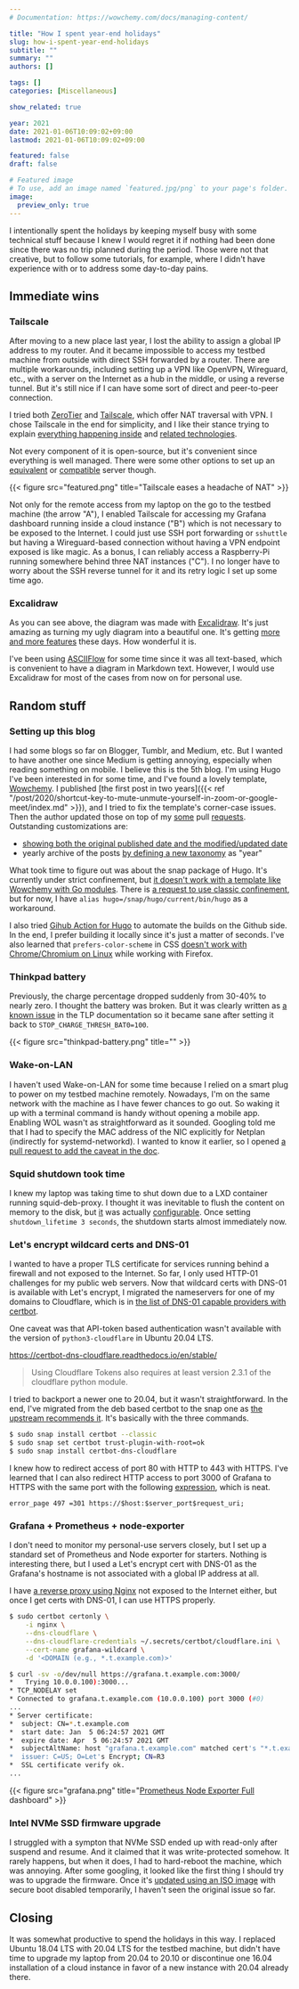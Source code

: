 ```yaml
---
# Documentation: https://wowchemy.com/docs/managing-content/

title: "How I spent year-end holidays"
slug: how-i-spent-year-end-holidays
subtitle: ""
summary: ""
authors: []

tags: []
categories: [Miscellaneous]

show_related: true

year: 2021
date: 2021-01-06T10:09:02+09:00
lastmod: 2021-01-06T10:09:02+09:00

featured: false
draft: false

# Featured image
# To use, add an image named `featured.jpg/png` to your page's folder.
image:
  preview_only: true
---
```


I intentionally spent the holidays by keeping myself busy with some technical stuff because I knew I would regret it if nothing had been done since there was no trip planned during the period. Those were not that creative, but to follow some tutorials, for example, where I didn't have experience with or to address some day-to-day pains.

## Immediate wins

### Tailscale

After moving to a new place last year, I lost the ability to assign a global IP address to my router. And it became impossible to access my testbed machine from outside with direct SSH forwarded by a router. There are multiple workarounds, including setting up a VPN like OpenVPN, Wireguard, etc., with a server on the Internet as a hub in the middle, or using a reverse tunnel. But it's still nice if I can have some sort of direct and peer-to-peer connection.

I tried both [ZeroTier](https://www.zerotier.com/) and [Tailscale](https://tailscale.com/), which offer NAT traversal with VPN. I chose Tailscale in the end for simplicity, and I like their stance trying to explain [everything happening inside](https://tailscale.com/blog/how-tailscale-works/) and [related technologies](https://tailscale.com/blog/how-nat-traversal-works/).

Not every component of it is open-source, but it's convenient since everything is well managed. There were some other options to set up an [equivalent](https://www.jordanwhited.com/posts/wireguard-endpoint-discovery-nat-traversal/) or [compatible](https://github.com/juanfont/headscale) server though.

{{< figure src="featured.png" title="Tailscale eases a headache of NAT" >}}

Not only for the remote access from my laptop on the go to the testbed machine (the arrow "A"), I enabled Tailscale for accessing my Grafana dashboard running inside a cloud instance ("B") which is not necessary to be exposed to the Internet. I could just use SSH port forwarding or `sshuttle` but having a Wireguard-based connection without having a VPN endpoint exposed is like magic. As a bonus, I can reliably access a Raspberry-Pi running somewhere behind three NAT instances ("C"). I no longer have to worry about the SSH reverse tunnel for it and its retry logic I set up some time ago.

### Excalidraw

As you can see above, the diagram was made with [Excalidraw](https://excalidraw.com/). It's just amazing as turning my ugly diagram into a beautiful one. It's getting [more and more features](https://blog.excalidraw.com/one-year-of-excalidraw/) these days. How wonderful it is.

I've been using [ASCIIFlow](http://asciiflow.com/) for some time since it was all text-based, which is convenient to have a diagram in Markdown text. However, I would use Excalidraw for most of the cases from now on for personal use.


## Random stuff

### Setting up this blog

I had some blogs so far on Blogger, Tumblr, and Medium, etc. But I wanted to have another one since Medium is getting annoying, especially when reading something on mobile. I believe this is the 5th blog. I'm using Hugo I've been interested in for some time, and I've found a lovely template, [Wowchemy](https://wowchemy.com/). I published [the first post in two years]({{< ref "/post/2020/shortcut-key-to-mute-unmute-yourself-in-zoom-or-google-meet/index.md" >}}), and I tried to fix the template's corner-case issues. Then the author updated those on top of my [some](https://github.com/wowchemy/wowchemy-hugo-modules/pull/2056) pull [requests](https://github.com/wowchemy/wowchemy-hugo-modules/pull/2054). Outstanding customizations are:
- [showing both the original published date and the modified/updated date](https://github.com/wowchemy/wowchemy-hugo-modules/issues/2064)
- yearly archive of the posts [by defining a new taxonomy](https://discourse.gohugo.io/t/how-to-generate-chronological-blog-archives-in-hugo/13491/6) as "year"

What took time to figure out was about the snap package of Hugo. It's currently under strict confinement, but [it doesn't work with a template like Wowchemy with Go modules](https://github.com/gohugoio/hugoDocs/issues/1222). There is [a request to use classic confinement](https://forum.snapcraft.io/t/request-for-classic-confinement-for-hugo-snap/19892), but for now, I have `alias hugo=/snap/hugo/current/bin/hugo` as a workaround.

I also tried [Gihub Action for Hugo](https://github.com/marketplace/actions/hugo-setup) to automate the builds on the Github side. In the end, I prefer building it locally since it's just a matter of seconds. I've also learned that `prefers-color-scheme` in CSS [doesn't work with Chrome/Chromium on Linux](https://bugs.chromium.org/p/chromium/issues/detail?id=998903) while working with Firefox.


### Thinkpad battery

Previously, the charge percentage dropped suddenly from 30-40% to nearly zero. I thought the battery was broken. But it was clearly written as [a known issue](https://linrunner.de/tlp/faq/battery.html#erratic-battery-behavior-on-thinkpad-t420-s-t520-w520-x220-and-all-later-models) in the TLP documentation so it became sane after setting it back to `STOP_CHARGE_THRESH_BAT0=100`.

{{< figure src="thinkpad-battery.png" title="" >}}

### Wake-on-LAN

I haven't used Wake-on-LAN for some time because I relied on a smart plug to power on my testbed machine remotely. Nowadays, I'm on the same network with the machine as I have fewer chances to go out. So waking it up with a terminal command is handy without opening a mobile app. Enabling WOL wasn't as straightforward as it sounded. Googling told me that I had to specify the MAC address of the NIC explicitly for Netplan (indirectly for systemd-networkd). I wanted to know it earlier, so I opened [a pull request to add the caveat in the doc](https://github.com/CanonicalLtd/netplan/pull/180).

### Squid shutdown took time

I knew my laptop was taking time to shut down due to a LXD container running squid-deb-proxy. I thought it was inevitable to flush the content on memory to the disk, but [it](http://www.squid-cache.org/Doc/config/shutdown_lifetime/) was actually [configurable](http://squid-web-proxy-cache.1019090.n4.nabble.com/Question-about-shutdown-lifetime-behavior-tp4685365p4685366.html). Once setting `shutdown_lifetime 3 seconds`, the shutdown starts almost immediately now.

### Let's encrypt wildcard certs and DNS-01

I wanted to have a proper TLS certificate for services running behind a firewall and not exposed to the Internet. So far, I only used HTTP-01 challenges for my public web servers. Now that wildcard certs with DNS-01 is available with Let's encrypt, I migrated the nameservers for one of my domains to Cloudflare, which is in [the list of DNS-01 capable providers with certbot](https://community.letsencrypt.org/t/dns-providers-who-easily-integrate-with-lets-encrypt-dns-validation/86438).

One caveat was that API-token based authentication wasn't available with the version of `python3-cloudflare` in Ubuntu 20.04 LTS.

https://certbot-dns-cloudflare.readthedocs.io/en/stable/
> Using Cloudflare Tokens also requires at least version 2.3.1 of the cloudflare python module.

I tried to backport a newer one to 20.04, but it wasn't straightforward. In the end, I've migrated from the deb based certbot to the snap one as [the upstream recommends it](https://github.com/certbot/website/pull/613). It's basically with the three commands.

```bash
$ sudo snap install certbot --classic
$ sudo snap set certbot trust-plugin-with-root=ok
$ sudo snap install certbot-dns-cloudflare
```

I knew how to redirect access of port 80 with HTTP to 443 with HTTPS. I've learned that I can also redirect HTTP access to port 3000 of Grafana to HTTPS with the same port with the following [expression](https://nginx.org/en/docs/http/ngx_http_ssl_module.html#errors), which is neat.

```
error_page 497 =301 https://$host:$server_port$request_uri;
```


### Grafana + Prometheus + node-exporter

I don't need to monitor my personal-use servers closely, but I set up a standard set of Prometheus and Node exporter for starters. Nothing is interesting there, but I used a Let's encrypt cert with DNS-01 as the Grafana's hostname is not associated with a global IP address at all.

I have [a reverse proxy using Nginx](https://grafana.com/tutorials/run-grafana-behind-a-proxy/#2) not exposed to the Internet either, but once I get certs with DNS-01, I can use HTTPS properly.

```bash
$ sudo certbot certonly \
    -i nginx \
    --dns-cloudflare \
    --dns-cloudflare-credentials ~/.secrets/certbot/cloudflare.ini \
    --cert-name grafana-wildcard \
    -d '<DOMAIN (e.g., *.t.example.com)>'
```

```bash
$ curl -sv -o/dev/null https://grafana.t.example.com:3000/
*   Trying 10.0.0.100):3000...
* TCP_NODELAY set
* Connected to grafana.t.example.com (10.0.0.100) port 3000 (#0)
...
* Server certificate:
*  subject: CN=*.t.example.com
*  start date: Jan  5 06:24:57 2021 GMT
*  expire date: Apr  5 06:24:57 2021 GMT
*  subjectAltName: host "grafana.t.example.com" matched cert's "*.t.example.com"
*  issuer: C=US; O=Let's Encrypt; CN=R3
*  SSL certificate verify ok.
...
```

{{< figure src="grafana.png" title="[Prometheus Node Exporter Full](https://grafana.com/grafana/dashboards/1860) dashboard" >}}


### Intel NVMe SSD firmware upgrade

I struggled with a sympton that NVMe SSD ended up with read-only after suspend and resume. And it claimed that it was write-protected somehow. It rarely happens, but when it does, I had to hard-reboot the machine, which was annoying. After some googling, it looked like the first thing I should try was to upgrade the firmware. Once it's [updated using an ISO image](https://www.intel.com/content/www/us/en/support/articles/000056193/memory-and-storage.html) with secure boot disabled temporarily, I haven't seen the original issue so far.


## Closing

It was somewhat productive to spend the holidays in this way. I replaced Ubuntu 18.04 LTS with 20.04 LTS for the testbed machine, but didn't have time to upgrade my laptop from 20.04 to 20.10 or discontinue one 16.04 installation of a cloud instance in favor of a new instance with 20.04 already there.
